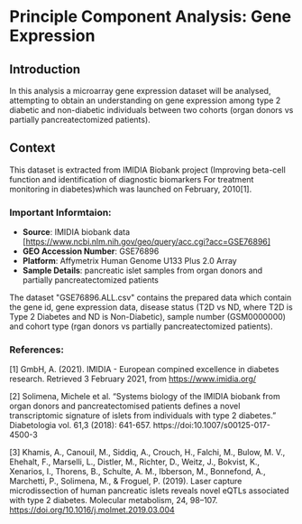 # Principle Component Analysis: Gene Expression



## Introduction
In this analysis a microarray gene expression dataset will be analysed, attempting to obtain an understanding on gene expression among type 2 diabetic and non-diabetic individuals between two cohorts (organ donors vs partially pancreatectomized patients).

## Context
This dataset is extracted from IMIDIA Biobank project (Improving beta-cell function and identification of diagnostic biomarkers For treatment monitoring in diabetes)which was launched on February, 2010[1].

### Important Informtaion:
- **Source**: IMIDIA biobank data [https://www.ncbi.nlm.nih.gov/geo/query/acc.cgi?acc=GSE76896]
- **GEO Accession Number**: GSE76896
- **Platform**: Affymetrix Human Genome U133 Plus 2.0 Array
- **Sample Details**: pancreatic islet samples from organ donors and partially pancreatectomized patients

The dataset "GSE76896.ALL.csv" contains the prepared data which contain the gene id, gene expression data, disease status (T2D vs ND, where T2D is Type 2 Diabetes and ND is Non-Diabetic), sample number (GSM0000000) and cohort type (rgan donors vs partially pancreatectomized patients).

### References:

[1] GmbH, A. (2021). IMIDIA - European compined excellence in diabetes research. Retrieved 3 February 2021, from https://www.imidia.org/

[2] Solimena, Michele et al. “Systems biology of the IMIDIA biobank from organ donors and pancreatectomised patients defines a novel transcriptomic signature of islets from individuals with type 2 diabetes.” Diabetologia vol. 61,3 (2018): 641-657. https://doi:10.1007/s00125-017-4500-3

[3] Khamis, A., Canouil, M., Siddiq, A., Crouch, H., Falchi, M., Bulow, M. V., Ehehalt, F., Marselli, L., Distler, M., Richter, D., Weitz, J., Bokvist, K., Xenarios, I., Thorens, B., Schulte, A. M., Ibberson, M., Bonnefond, A., Marchetti, P., Solimena, M., & Froguel, P. (2019). Laser capture microdissection of human pancreatic islets reveals novel eQTLs associated with type 2 diabetes. Molecular metabolism, 24, 98–107. https://doi.org/10.1016/j.molmet.2019.03.004
